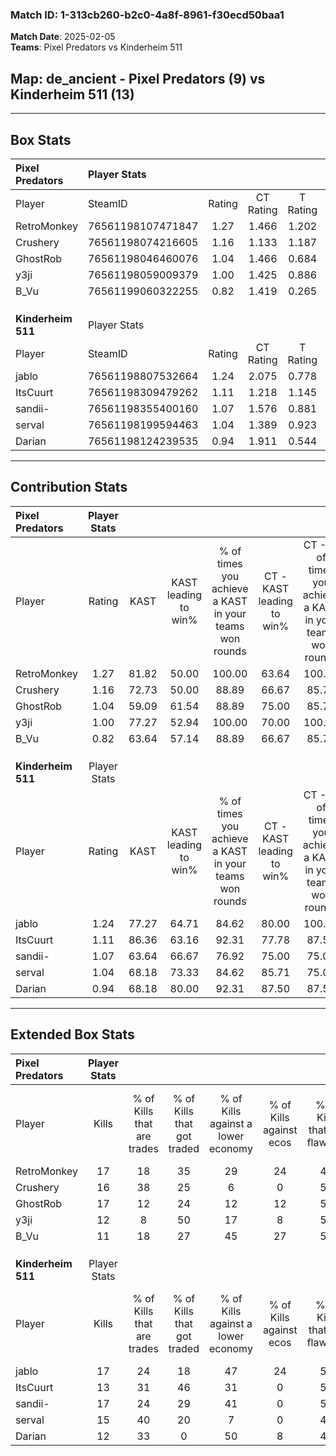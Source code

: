 ### Match ID: 1-313cb260-b2c0-4a8f-8961-f30ecd50baa1  
**Match Date**: 2025-02-05  
**Teams**: Pixel Predators vs Kinderheim 511  

## **Map**: de_ancient - Pixel Predators (9) vs Kinderheim 511 (13)  
---  

## Box Stats  

| **Pixel Predators** | Player Stats      |        |           |          |       |      |       |         |        |      |     |
| :- | :- | :-: | :-: | :-: | :-: | :-: | :-: | :-: | :-: | :-: | :-: |
| Player              | SteamID           | Rating | CT Rating | T Rating | KAST  | ADR  | Kills | Assists | Deaths | K/D  | HS% |
| RetroMonkey         | 76561198107471847 |  1.27  |   1.466   |  1.202   | 81.82 | 92.3 |  17   |    8    |   16   | 1.06 | 52  |
| Crushery            | 76561198074216605 |  1.16  |   1.133   |  1.187   | 72.73 | 73.0 |  16   |    4    |   13   | 1.23 | 75  |
| GhostRob            | 76561198046460076 |  1.04  |   1.466   |  0.684   | 59.09 | 86.0 |  17   |    3    |   17   | 1.00 | 64  |
| y3ji                | 76561198059009379 |  1.00  |   1.425   |  0.886   | 77.27 | 73.9 |  12   |    6    |   15   | 0.80 | 41  |
| B_Vu                | 76561199060322255 |  0.82  |   1.419   |  0.265   | 63.64 | 60.9 |  11   |    7    |   15   | 0.73 | 36  |
|                     |                   |        |           |          |       |      |       |         |        |      |     |
|                     |                   |        |           |          |       |      |       |         |        |      |     |
|                     |                   |        |           |          |       |      |       |         |        |      |     |
| **Kinderheim 511**  | Player Stats      |        |           |          |       |      |       |         |        |      |     |
| Player              | SteamID           | Rating | CT Rating | T Rating | KAST  | ADR  | Kills | Assists | Deaths | K/D  | HS% |
| jablo               | 76561198807532664 |  1.24  |   2.075   |  0.778   | 77.27 | 83.4 |  17   |    9    |   15   | 1.13 | 52  |
| ItsCuurt            | 76561198309479262 |  1.11  |   1.218   |  1.145   | 86.36 | 63.8 |  13   |    3    |   13   | 1.00 | 30  |
| sandii-             | 76561198355400160 |  1.07  |   1.576   |  0.881   | 63.64 | 79.0 |  17   |    7    |   17   | 1.00 | 47  |
| serval              | 76561198199594463 |  1.04  |   1.389   |  0.923   | 68.18 | 73.4 |  15   |    5    |   15   | 1.00 | 53  |
| Darian              | 76561198124239535 |  0.94  |   1.911   |  0.544   | 68.18 | 75.1 |  12   |    7    |   15   | 0.80 | 50  |
---  

## Contribution Stats  

| **Pixel Predators** | Player Stats |       |                      |                                                        |                           |                                                             |                          |                                                            |
| :- | :-: | :-: | :-: | :-: | :-: | :-: | :-: | :-: |
| Player              |    Rating    | KAST  | KAST leading to win% | % of times you achieve a KAST in your teams won rounds | CT - KAST leading to win% | CT - % of times you achieve a KAST in your teams won rounds | T - KAST leading to win% | T - % of times you achieve a KAST in your teams won rounds |
| RetroMonkey         |     1.27     | 81.82 |        50.00         |                         100.00                         |           63.64           |                           100.00                            |          28.57           |                           100.00                           |
| Crushery            |     1.16     | 72.73 |        50.00         |                         88.89                          |           66.67           |                            85.71                            |          28.57           |                           100.00                           |
| GhostRob            |     1.04     | 59.09 |        61.54         |                         88.89                          |           75.00           |                            85.71                            |          40.00           |                           100.00                           |
| y3ji                |     1.00     | 77.27 |        52.94         |                         100.00                         |           70.00           |                           100.00                            |          28.57           |                           100.00                           |
| B_Vu                |     0.82     | 63.64 |        57.14         |                         88.89                          |           66.67           |                            85.71                            |          40.00           |                           100.00                           |
|                     |              |       |                      |                                                        |                           |                                                             |                          |                                                            |
|                     |              |       |                      |                                                        |                           |                                                             |                          |                                                            |
|                     |              |       |                      |                                                        |                           |                                                             |                          |                                                            |
| **Kinderheim 511**  | Player Stats |       |                      |                                                        |                           |                                                             |                          |                                                            |
| Player              |    Rating    | KAST  | KAST leading to win% | % of times you achieve a KAST in your teams won rounds | CT - KAST leading to win% | CT - % of times you achieve a KAST in your teams won rounds | T - KAST leading to win% | T - % of times you achieve a KAST in your teams won rounds |
| jablo               |     1.24     | 77.27 |        64.71         |                         84.62                          |           80.00           |                           100.00                            |          42.86           |                           60.00                            |
| ItsCuurt            |     1.11     | 86.36 |        63.16         |                         92.31                          |           77.78           |                            87.50                            |          50.00           |                           100.00                           |
| sandii-             |     1.07     | 63.64 |        66.67         |                         76.92                          |           75.00           |                            75.00                            |          57.14           |                           80.00                            |
| serval              |     1.04     | 68.18 |        73.33         |                         84.62                          |           85.71           |                            75.00                            |          62.50           |                           100.00                           |
| Darian              |     0.94     | 68.18 |        80.00         |                         92.31                          |           87.50           |                            87.50                            |          71.43           |                           100.00                           |
---  

## Extended Box Stats  

| **Pixel Predators** | Player Stats |                            |                            |                                    |                         |                              |                                 |        |                             |                                     |                          |                               |                            |
| :- | :-: | :-: | :-: | :-: | :-: | :-: | :-: | :-: | :-: | :-: | :-: | :-: | :-: |
| Player              |    Kills     | % of Kills that are trades | % of Kills that got traded | % of Kills against a lower economy | % of Kills against ecos | % of Kills that are flawless | % of Kills that are close duels | Deaths | % of Deaths that get traded | % of Deaths against a lower economy | % of Deaths against ecos | % of Deaths that are flawless | % of Deaths that are close |
| RetroMonkey         |      17      |             18             |             35             |                 29                 |           24            |              47              |               18                |   16   |             25              |                 19                  |            6             |              56               |             0              |
| Crushery            |      16      |             38             |             25             |                 6                  |            0            |              56              |                0                |   13   |              8              |                  8                  |            0             |              92               |             8              |
| GhostRob            |      17      |             12             |             24             |                 12                 |           12            |              59              |                0                |   17   |             24              |                 12                  |            6             |              53               |             6              |
| y3ji                |      12      |             8              |             50             |                 17                 |            8            |              58              |                8                |   15   |             33              |                  7                  |            0             |              33               |             20             |
| B_Vu                |      11      |             18             |             27             |                 45                 |           27            |              55              |                9                |   15   |             20              |                  7                  |            7             |              53               |             13             |
|                     |              |                            |                            |                                    |                         |                              |                                 |        |                             |                                     |                          |                               |                            |
|                     |              |                            |                            |                                    |                         |                              |                                 |        |                             |                                     |                          |                               |                            |
|                     |              |                            |                            |                                    |                         |                              |                                 |        |                             |                                     |                          |                               |                            |
| **Kinderheim 511**  | Player Stats |                            |                            |                                    |                         |                              |                                 |        |                             |                                     |                          |                               |                            |
| Player              |    Kills     | % of Kills that are trades | % of Kills that got traded | % of Kills against a lower economy | % of Kills against ecos | % of Kills that are flawless | % of Kills that are close duels | Deaths | % of Deaths that get traded | % of Deaths against a lower economy | % of Deaths against ecos | % of Deaths that are flawless | % of Deaths that are close |
| jablo               |      17      |             24             |             18             |                 47                 |           24            |              59              |               24                |   15   |             40              |                 27                  |            7             |              53               |             13             |
| ItsCuurt            |      13      |             31             |             46             |                 31                 |            0            |              54              |                0                |   13   |             31              |                 15                  |            0             |              77               |             8              |
| sandii-             |      17      |             24             |             29             |                 41                 |            0            |              53              |               18                |   17   |             24              |                 24                  |            6             |              53               |             0              |
| serval              |      15      |             40             |             20             |                 7                  |            0            |              47              |                0                |   15   |             20              |                 27                  |            0             |              60               |             7              |
| Darian              |      12      |             33             |             0              |                 50                 |            8            |              42              |                0                |   15   |             40              |                 13                  |            0             |              33               |             7              |
